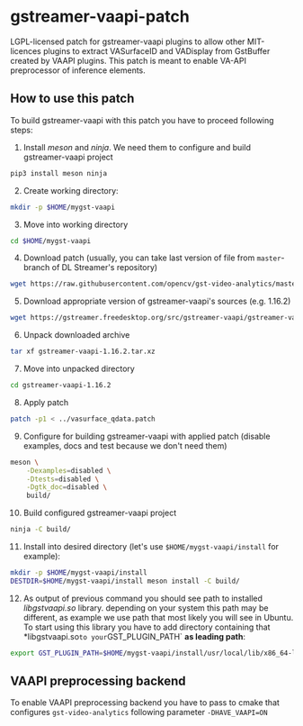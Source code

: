 # gstreamer-vaapi-patch

LGPL-licensed patch for gstreamer-vaapi plugins to allow other MIT-licences plugins to extract VASurfaceID and VADisplay from GstBuffer created by VAAPI plugins. This patch is meant to enable VA-API preprocessor of inference elements.

## How to use this patch

To build gstreamer-vaapi with this patch you have to proceed following steps:

1. Install *meson* and *ninja*. We need them to configure and build gstreamer-vaapi project

```sh
pip3 install meson ninja
```

2. Create working directory:

```sh
mkdir -p $HOME/mygst-vaapi
```

3. Move into working directory

```sh
cd $HOME/mygst-vaapi
```

4. Download patch (usually, you can take last version of file from `master`-branch of DL Streamer's repository)

```sh
wget https://raw.githubusercontent.com/opencv/gst-video-analytics/master/patches/gstreamer-vaapi/vasurface_qdata.patch
```

5. Download appropriate version of gstreamer-vaapi's sources (e.g. 1.16.2)

```sh
wget https://gstreamer.freedesktop.org/src/gstreamer-vaapi/gstreamer-vaapi-1.16.2.tar.xz
```

6. Unpack downloaded archive

```sh
tar xf gstreamer-vaapi-1.16.2.tar.xz
```

7. Move into unpacked directory

```sh
cd gstreamer-vaapi-1.16.2
```

8. Apply patch

```sh
patch -p1 < ../vasurface_qdata.patch
```

9. Configure for building gstreamer-vaapi with applied patch (disable examples, docs and test because we don't need them)

```sh
meson \
    -Dexamples=disabled \
    -Dtests=disabled \
    -Dgtk_doc=disabled \
    build/
```

10. Build configured gstreamer-vaapi project

```sh
ninja -C build/
```

11. Install into desired directory (let's use `$HOME/mygst-vaapi/install` for example):

```sh
mkdir -p $HOME/mygst-vaapi/install
DESTDIR=$HOME/mygst-vaapi/install meson install -C build/
```

12. As output of previous command you should see path to installed *libgstvaapi.so* library. depending on your system this path may be different, as example we use path that most likely you will see in Ubuntu.
To start using this library you have to add directory containing that *libgstvaapi.so` to your `GST_PLUGIN_PATH` **as leading path**:

```sh
export GST_PLUGIN_PATH=$HOME/mygst-vaapi/install/usr/local/lib/x86_64-linux-gnu/gstreamer-1.0/:$GST_PLUGIN_PATH
```

## VAAPI preprocessing backend

To enable VAAPI preprocessing backend you have to pass to cmake that configures `gst-video-analytics` following parameter `-DHAVE_VAAPI=ON`

